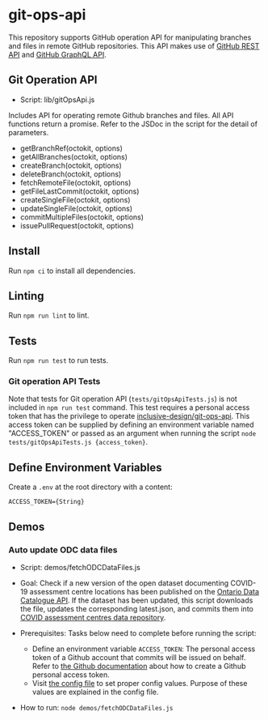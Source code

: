 # git-ops-api

This repository supports GitHub operation API for manipulating branches and files in remote GitHub repositories.
This API makes use of [GitHub REST API](https://docs.github.com/en/rest) and [GitHub GraphQL API](https://docs.github.com/en/graphql).

## Git Operation API

* Script: lib/gitOpsApi.js

Includes API for operating remote Github branches and files. All API functions return a promise. Refer to the JSDoc
in the script for the detail of parameters.

* getBranchRef(octokit, options)
* getAllBranches(octokit, options)
* createBranch(octokit, options)
* deleteBranch(octokit, options)
* fetchRemoteFile(octokit, options)
* getFileLastCommit(octokit, options)
* createSingleFile(octokit, options)
* updateSingleFile(octokit, options)
* commitMultipleFiles(octokit, options)
* issuePullRequest(octokit, options)

## Install

Run `npm ci` to install all dependencies.

## Linting

Run `npm run lint` to lint.

## Tests

Run `npm run test` to run tests.

### Git operation API Tests

Note that tests for Git operation API (`tests/gitOpsApiTests.js`) is not included in `npm run test` command. This test
requires a personal access token that has the privilege to operate
[inclusive-design/git-ops-api](https://github.com/inclusive-design/git-ops-api/).
This access token can be supplied by defining an environment variable named "ACCESS_TOKEN" or passed as an argument
when running the script `node tests/gitOpsApiTests.js {access_token}`.

## Define Environment Variables

Create a `.env` at the root directory with a content:

```profile
ACCESS_TOKEN={String}
```

## Demos

### Auto update ODC data files

* Script: demos/fetchODCDataFiles.js

* Goal: Check if a new version of the open dataset documenting COVID-19 assessment centre locations has been published
on the [Ontario Data Catalogue API](https://data.ontario.ca/api/3/action/package_show?id=covid-19-assessment-centre-locations).
If the dataset has been updated, this script downloads the file, updates the corresponding latest.json, and commits
them into [COVID assessment centres data repository](https://github.com/inclusive-design/covid-assessment-centres/).

* Prerequisites: Tasks below need to complete before running the script:
  * Define an environment variable `ACCESS_TOKEN`: The personal access token of a Github account that commits will be
   issued on behalf. Refer to [the Github documentation](https://docs.github.com/en/free-pro-team@latest/github/authenticating-to-github/creating-a-personal-access-token)
about how to create a Github personal access token.
  * Visit [the config file](./demos/fetchODCConfig.json5) to set proper config values. Purpose of these values are
explained in the config file.

* How to run:
`node demos/fetchODCDataFiles.js`
